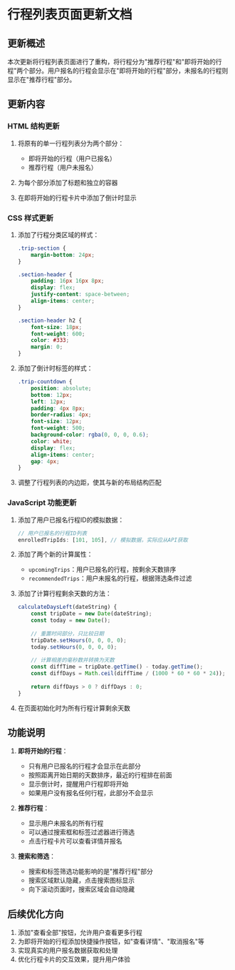 # 行程列表页面更新文档

## 更新概述

本次更新将行程列表页面进行了重构，将行程分为"推荐行程"和"即将开始的行程"两个部分。用户报名的行程会显示在"即将开始的行程"部分，未报名的行程则显示在"推荐行程"部分。

## 更新内容

### HTML 结构更新

1. 将原有的单一行程列表分为两个部分：
   - 即将开始的行程（用户已报名）
   - 推荐行程（用户未报名）

2. 为每个部分添加了标题和独立的容器
3. 在即将开始的行程卡片中添加了倒计时显示

### CSS 样式更新

1. 添加了行程分类区域的样式：
   ```css
   .trip-section {
       margin-bottom: 24px;
   }

   .section-header {
       padding: 16px 16px 8px;
       display: flex;
       justify-content: space-between;
       align-items: center;
   }

   .section-header h2 {
       font-size: 18px;
       font-weight: 600;
       color: #333;
       margin: 0;
   }
   ```

2. 添加了倒计时标签的样式：
   ```css
   .trip-countdown {
       position: absolute;
       bottom: 12px;
       left: 12px;
       padding: 4px 8px;
       border-radius: 4px;
       font-size: 12px;
       font-weight: 500;
       background-color: rgba(0, 0, 0, 0.6);
       color: white;
       display: flex;
       align-items: center;
       gap: 4px;
   }
   ```

3. 调整了行程列表的内边距，使其与新的布局结构匹配

### JavaScript 功能更新

1. 添加了用户已报名行程ID的模拟数据：
   ```javascript
   // 用户已报名的行程ID列表
   enrolledTripIds: [101, 105], // 模拟数据，实际应从API获取
   ```

2. 添加了两个新的计算属性：
   - `upcomingTrips`：用户已报名的行程，按剩余天数排序
   - `recommendedTrips`：用户未报名的行程，根据筛选条件过滤

3. 添加了计算行程剩余天数的方法：
   ```javascript
   calculateDaysLeft(dateString) {
       const tripDate = new Date(dateString);
       const today = new Date();
       
       // 重置时间部分，只比较日期
       tripDate.setHours(0, 0, 0, 0);
       today.setHours(0, 0, 0, 0);
       
       // 计算相差的毫秒数并转换为天数
       const diffTime = tripDate.getTime() - today.getTime();
       const diffDays = Math.ceil(diffTime / (1000 * 60 * 60 * 24));
       
       return diffDays > 0 ? diffDays : 0;
   }
   ```

4. 在页面初始化时为所有行程计算剩余天数

## 功能说明

1. **即将开始的行程**：
   - 只有用户已报名的行程才会显示在此部分
   - 按照距离开始日期的天数排序，最近的行程排在前面
   - 显示倒计时，提醒用户行程即将开始
   - 如果用户没有报名任何行程，此部分不会显示

2. **推荐行程**：
   - 显示用户未报名的所有行程
   - 可以通过搜索框和标签过滤器进行筛选
   - 点击行程卡片可以查看详情并报名

3. **搜索和筛选**：
   - 搜索和标签筛选功能影响的是"推荐行程"部分
   - 搜索区域默认隐藏，点击搜索图标显示
   - 向下滚动页面时，搜索区域会自动隐藏

## 后续优化方向

1. 添加"查看全部"按钮，允许用户查看更多行程
2. 为即将开始的行程添加快捷操作按钮，如"查看详情"、"取消报名"等
3. 实现真实的用户报名数据获取和处理
4. 优化行程卡片的交互效果，提升用户体验 